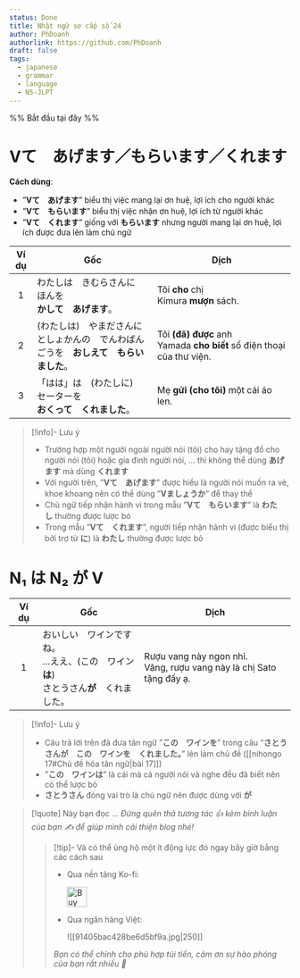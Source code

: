 ```yaml
---
status: Done
title: Nhật ngữ sơ cấp số 24
author: PhDoanh
authorlink: https://github.com/PhDoanh
draft: false
tags:
  - japanese
  - grammar
  - language
  - N5-JLPT
---
```

%% Bắt đầu tại đây %%
# Vて　あげます／もらいます／くれます
**Cách dùng**:
- ”**Vて　あげます**” biểu thị việc mang lại ơn huệ, lợi ích cho người khác
- ”**Vて　もらいます**” biểu thị việc nhận ơn huệ, lợi ích từ người khác
- ”**Vて　くれます**” giống với **もらいます** nhưng người mang lại ơn huệ, lợi ích được đưa lên làm chủ ngữ

| Ví dụ | Gốc                                                                                    | Dịch                                                                  |
|:-----:| -------------------------------------------------------------------------------------- | --------------------------------------------------------------------- |
|   1   | わたしは　きむらさんに　ほんを　  <br>**かして　あげます**。                           | Tôi **cho** chị Kimura **mượn** sách.                                 |
|   2   | (わたしは)　やまださんに　としょかんの　でんわばんごうを　**おしえて　もらいました**。 | Tôi **(đã) được** anh Yamada **cho biết** số điện thoại của thư viện. |
|   3   | 「はは」は　(わたしに)　セーターを　  <br>**おくって　くれました**。                   | Mẹ **gửi (cho tôi)** một cái áo len.                                  |

> [!info]- Lưu ý
> - Trường hợp một người ngoài người nói (tôi) cho hay tặng đồ cho người nói (tôi) hoặc gia đình người nói, … thì không thể dùng **あげます** mà dùng **くれます**
> - Với người trên, ”**Vて　あげます**” được hiểu là người nói muốn ra vẻ, khoe khoang nên có thể dùng ”**Vましょうか**” để thay thể
> - Chủ ngữ tiếp nhận hành vi trong mẫu ”**Vて　もらいます**” là **わたし** thường được lược bỏ
> - Trong mẫu ”**Vて　くれます**”, người tiếp nhận hành vi (được biểu thị bởi trợ từ **に**) là **わたし** thường được lược bỏ

# N₁ は N₂ が V
| Ví dụ | Gốc                                                         | Dịch                                                                     |
| :---: | ----------------------------------------------------------- | ------------------------------------------------------------------------ |
|   1   | おいしい　ワインですね。  <br>…ええ、(この　ワイン**は**)　  <br>さとうさん**が**　くれました。 | Rượu vang này ngon nhỉ.  <br>Vâng, rượu vang này là chị Sato tặng đấy ạ. |

> [!info]- Lưu ý
> - Câu trả lời trên đã đưa tân ngữ ”**この　ワインを**” trong câu ”**さとうさんが　この　ワインを　くれました。**” lên làm chủ đề ([[nihongo 17#Chủ đề hóa tân ngữ|bài 17]])
> - ”**この　ワインは**” là cái mà cả người nói và nghe đều đã biết nên có thể lược bỏ
> - **さとうさん** đóng vai trò là chủ ngữ nên được dùng với **が**

> [!quote] Này bạn đọc ...
> *Đừng quên thả tương tác 👍 kèm bình luận của bạn ✍️ để giúp mình cải thiện blog nhé!* 
> > [!tip]- Và có thể ủng hộ một ít động lực đó ngay bây giờ bằng các cách sau
> > - Qua nền tảng Ko-fi:
> > 
> >   <a href='https://ko-fi.com/M4M111S8CI' target='_blank'><img height='36' style='border:0px;height:36px;' src='https://storage.ko-fi.com/cdn/kofi3.png?v=3' border='0' alt='Buy Me a Coffee at ko-fi.com' /></a>
> > - Qua ngân hàng Việt:
> >   
> >   ![[91405bac428be6d5bf9a.jpg|250]]
> > 
> > *Bạn có thể chỉnh cho phù hợp túi tiền, cảm ơn sự hào phóng của bạn rất nhiều 🥰*